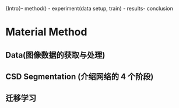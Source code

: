 {Intro}- method() - experiment(data setup, train) - results- conclusion

# Material Method

## Data(图像数据的获取与处理)

## CSD Segmentation (介绍网络的 4 个阶段)

## 迁移学习